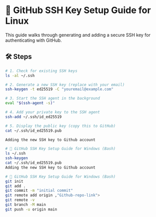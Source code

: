 # 🔐 GitHub SSH Key Setup Guide for Linux

This guide walks through generating and adding a secure SSH key for authenticating with GitHub.


## 🛠️ Steps

```bash
# 1. Check for existing SSH keys
ls -al ~/.ssh

# 2. Generate a new SSH key (replace with your email)
ssh-keygen -t ed25519 -C "youremail@example.com"

# 3. Start the SSH agent in the background
eval "$(ssh-agent -s)"

# 4. Add your private key to the SSH agent
ssh-add ~/.ssh/id_ed25519

# 5. Display the public key (copy this to GitHub)
cat ~/.ssh/id_ed25519.pub

Adding the new SSH key to Github account

# 🔐 GitHub SSH Key Setup Guide for Windows (Bash)
ls ~/.ssh
ssh-keygen
cat ~/.ssh/id_ed25519.pub
Adding the new SSH key to Github account

# 🔐 GitHub SSH Key Setup Guide for Windows (Bash)
git init
git add .
git commit -m "initial commit"
git remote add origin ,"Github-repo-link">
git remote -v
git branch -M main
git push -u origin main